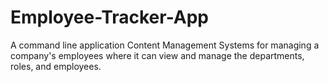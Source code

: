 # Employee-Tracker-App
A command line application Content Management Systems for managing a company's employees where it can view and manage the departments, roles, and employees.
